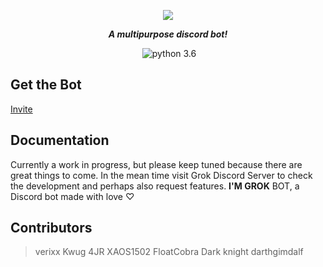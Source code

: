 <div align="center">
        <p> <img src="https://i.imgur.com/avDbgQa.png"/> </p>
	<p><i><b>A multipurpose discord bot!</b></i></p>
	<p> 
		<a href="https://discord.gg/pmQSbAd"><img src="https://discordapp.com/api/guilds/345787308282478592/embed.png" alt="" /></a>
		<img src="https://img.shields.io/badge/python-3.6-brightgreen.svg" alt="python 3.6" /></a>
	</p>
</div> 


## Get the Bot
[Invite](oauth)

## Documentation
Currently a work in progress, but please keep tuned because there are great things to come. In the mean time visit Grok Discord Server to check the development and perhaps also request features. **I'M GROK** BOT, a Discord bot made with love ♡

## Contributors
> verixx
> Kwug
> 4JR
> XAOS1502
> FloatCobra
> Dark knight
> darthgimdalf
